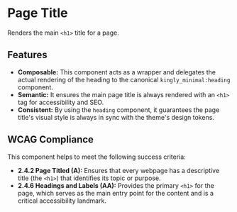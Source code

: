 # Page Title

Renders the main `<h1>` title for a page.

## Features

- **Composable:** This component acts as a wrapper and delegates the actual
  rendering of the heading to the canonical `kingly_minimal:heading` component.
- **Semantic:** It ensures the main page title is always rendered with an `<h1>`
  tag for accessibility and SEO.
- **Consistent:** By using the `heading` component, it guarantees the page
  title's visual style is always in sync with the theme's design tokens.

## WCAG Compliance

This component helps to meet the following success criteria:

- **2.4.2 Page Titled (A):** Ensures that every webpage has a descriptive
  title (the `<h1>`) that identifies its topic or purpose.
- **2.4.6 Headings and Labels (AA):** Provides the primary `<h1>` for the page,
  which serves as the main entry point for the content and is a critical
  accessibility landmark.
